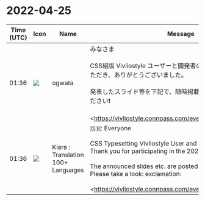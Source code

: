 # 2022-04-25

|Time (UTC)|Icon|Name|Message|
|---|---|---|---|
|01:36|![](https://avatars.slack-edge.com/2019-11-22/845042642576_070441337abaca9fb7b3_72.png)|ogwata|みなさま<br><br>CSS組版 Vivliostyle ユーザーと開発者の集い 2022春にご参加いただき、ありがとうございました。<br><br>発表したスライド等を下記で、随時掲載しています。ぜひご覧ください❗<br><br><https://vivliostyle.connpass.com/event/243092/presentation/|https://vivliostyle.connpass.com/event/243092/presentation/>|
|01:36|![](https://avatars.slack-edge.com/2021-08-02/2324149410423_2aa7423c4133ecb9f168_72.png)|Kiara : Translation 100+ Languages|🇬🇧: Everyone<br><br>CSS Typesetting Vivliostyle User and Developer Gathering Thank you for participating in the 2022 Spring.<br><br>The announced slides etc. are posted at any time below. Please take a look: exclamation:<br><br><https://vivliostyle.connpass.com/event/243092/presentation/ | https://vivliostyle.connpass.com/event/243092/presentation/>|
